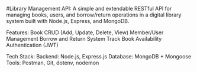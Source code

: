 #Library Management API:
A simple and extendable RESTful API for managing books, users, and borrow/return operations in a digital library system built with Node.js, Express, and MongoDB.

Features:
Book CRUD (Add, Update, Delete, View)
Member/User Management
Borrow and Return System
Track Book Availability
Authentication (JWT)

Tech Stack:
Backend: Node.js, Express.js
Database: MongoDB + Mongoose
Tools: Postman, Git, dotenv, nodemon
